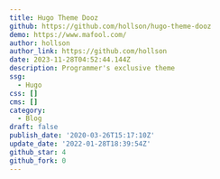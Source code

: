 ```yaml
---
title: Hugo Theme Dooz
github: https://github.com/hollson/hugo-theme-dooz
demo: https://www.mafool.com/
author: hollson
author_link: https://github.com/hollson
date: 2023-11-28T04:52:44.144Z
description: Programmer's exclusive theme
ssg:
  - Hugo
css: []
cms: []
category:
  - Blog
draft: false
publish_date: '2020-03-26T15:17:10Z'
update_date: '2022-01-28T18:39:54Z'
github_star: 4
github_fork: 0
---
```

